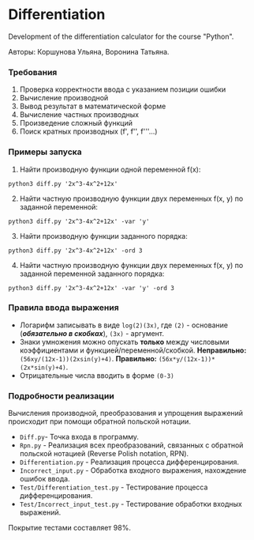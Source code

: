 # Differentiation

Development of the differentiation calculator for the course "Python".

Авторы: Коршунова Ульяна, Воронина Татьяна.

### Требования

1. Проверка корректности ввода с указанием позиции ошибки
2. Вычисление производной
3. Вывод результат в математической форме
4. Вычисление частных производных
5. Произведение сложный функций
6. Поиск кратных производных (f', f'', f'''...)

### Примеры запуска

1. Найти производную функции одной переменной f(x):

```
python3 diff.py '2x^3-4x^2+12x'
```

2. Найти частную производную функции двух переменных f(x, y) по заданной переменной:

```
python3 diff.py '2x^3-4x^2+12x' -var 'y'
```

3. Найти производную функции заданного порядка:

```
python3 diff.py '2x^3-4x^2+12x' -ord 3
```

4. Найти частную производную функции двух переменных f(x, y) по заданной переменной заданного порядка:

```
python3 diff.py '2x^3-4x^2+12x' -var 'y' -ord 3
```

### Правила ввода выражения

* Логарифм записывать в виде `log(2)(3x)`, где `(2)` - основание (_**обязательно в скобках**_), `(3x)` - аргумент.
* Знаки умножения можно опускать **только** между числовыми коэффициентами и функцией/переменной/скобкой.
  **Неправильно:** `(56xy/(12x-1))(2xsin(y)+4)`. **Правильно:** `(56x*y/(12x-1))*(2x*sin(y)+4)`.
* Отрицательные числа вводить в форме `(0-3)`


### Подробности реализации

Вычисления производной, преобразования и упрощения выражений происходит при помощи
обратной польской нотации.

* `Diff.py`- Точка входа в программу.
* `Rpn.py` - Реализация всех преобразований, связанных с обратной польской нотацией (Reverse Polish notation, RPN).
* `Differentiation.py` - Реализация процесса дифференцирования.
* `Incorrect_input.py` - Обработка входного выражения, нахождение ошибок ввода.
* `Test/Differentiation_test.py` - Тестирование процесса дифференцирования.
* `Test/Incorrect_input_test.py` - Тестирование обработки входных выражений.

Покрытие тестами составляет 98%.

